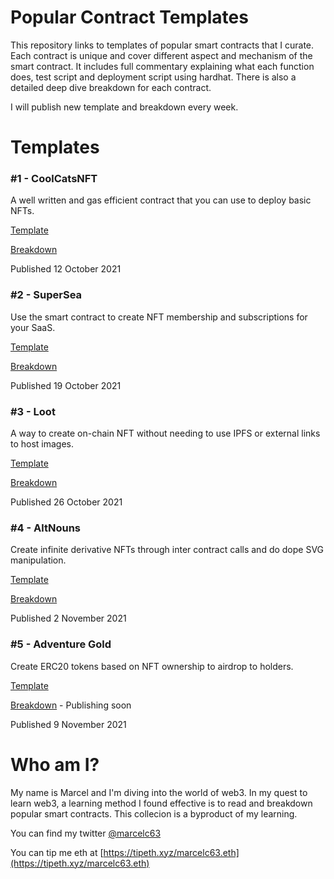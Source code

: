 # Popular Contract Templates

This repository links to templates of popular smart contracts that I curate. Each contract is unique and cover different aspect and mechanism of the smart contract. It includes full commentary explaining what each function does, test script and deployment script using hardhat. There is also a detailed deep dive breakdown for each contract.

I will publish new template and breakdown every week.

# Templates

### #1 - CoolCatsNFT

A well written and gas efficient contract that you can use to deploy basic NFTs.

[Template](https://github.com/marcelc63/coolcatsnft-template)

[Breakdown](https://twitter.com/Marcelc63/status/1447955252431392769)

Published 12 October 2021

### #2 - SuperSea

Use the smart contract to create NFT membership and subscriptions for your SaaS.

[Template](https://github.com/marcelc63/supersea-template)

[Breakdown](https://twitter.com/Marcelc63/status/1450493454522351620)

Published 19 October 2021

### #3 - Loot

A way to create on-chain NFT without needing to use IPFS or external links to host images.

[Template](https://github.com/marcelc63/loot-template)

[Breakdown](https://twitter.com/marcelc63/status/1453031703723732995)

Published 26 October 2021

### #4 - AltNouns

Create infinite derivative NFTs through inter contract calls and do dope SVG manipulation.

[Template](https://github.com/marcelc63/popular-contract-templates/tree/altnouns-template)

[Breakdown](https://twitter.com/marcelc63/status/1455556881280159746)

Published 2 November 2021

### #5 - Adventure Gold

Create ERC20 tokens based on NFT ownership to airdrop to holders.

[Template](https://github.com/marcelc63/popular-contract-templates/tree/adventure-gold)

[Breakdown](https://twitter.com/marcelc63) - Publishing soon

Published 9 November 2021

# Who am I?

My name is Marcel and I'm diving into the world of web3. In my quest to learn web3, a learning method I found effective is to read and breakdown popular smart contracts. This collecion is a byproduct of my learning.

You can find my twitter [@marcelc63](https://twitter.com/marcelc63)

You can tip me eth at [https://tipeth.xyz/marcelc63.eth](https://tipeth.xyz/marcelc63.eth)
